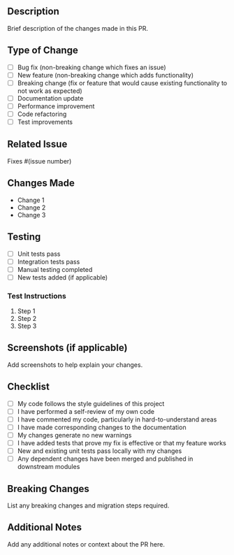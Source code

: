 ## Description

Brief description of the changes made in this PR.

## Type of Change

- [ ] Bug fix (non-breaking change which fixes an issue)
- [ ] New feature (non-breaking change which adds functionality)
- [ ] Breaking change (fix or feature that would cause existing functionality to not work as expected)
- [ ] Documentation update
- [ ] Performance improvement
- [ ] Code refactoring
- [ ] Test improvements

## Related Issue

Fixes #(issue number)

## Changes Made

- Change 1
- Change 2
- Change 3

## Testing

- [ ] Unit tests pass
- [ ] Integration tests pass
- [ ] Manual testing completed
- [ ] New tests added (if applicable)

### Test Instructions

1. Step 1
2. Step 2
3. Step 3

## Screenshots (if applicable)

Add screenshots to help explain your changes.

## Checklist

- [ ] My code follows the style guidelines of this project
- [ ] I have performed a self-review of my own code
- [ ] I have commented my code, particularly in hard-to-understand areas
- [ ] I have made corresponding changes to the documentation
- [ ] My changes generate no new warnings
- [ ] I have added tests that prove my fix is effective or that my feature works
- [ ] New and existing unit tests pass locally with my changes
- [ ] Any dependent changes have been merged and published in downstream modules

## Breaking Changes

List any breaking changes and migration steps required.

## Additional Notes

Add any additional notes or context about the PR here.
